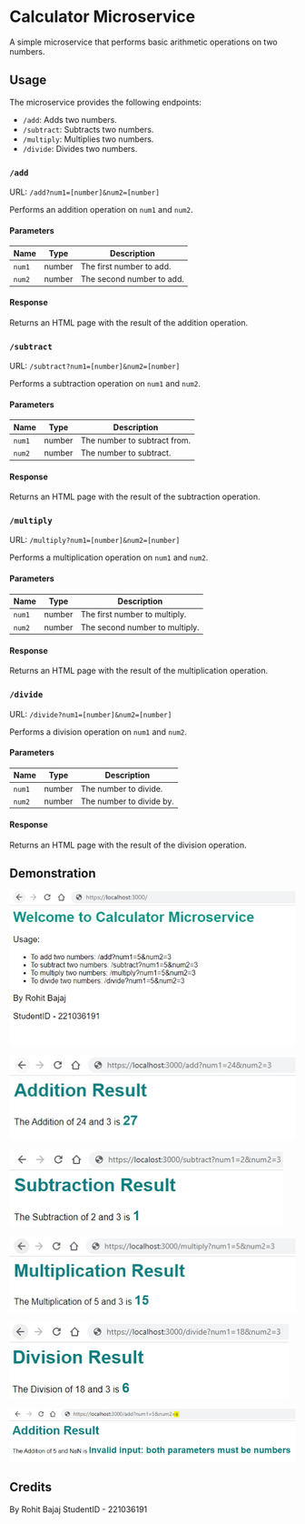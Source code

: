 # Calculator Microservice

A simple microservice that performs basic arithmetic operations on two numbers.

## Usage

The microservice provides the following endpoints:

- `/add`: Adds two numbers.
- `/subtract`: Subtracts two numbers.
- `/multiply`: Multiplies two numbers.
- `/divide`: Divides two numbers.

### `/add`

URL: `/add?num1=[number]&num2=[number]`

Performs an addition operation on `num1` and `num2`.

#### Parameters

| Name  | Type   | Description             |
|-------|--------|-------------------------|
| `num1` | number | The first number to add. |
| `num2` | number | The second number to add. |

#### Response

Returns an HTML page with the result of the addition operation.

### `/subtract`

URL: `/subtract?num1=[number]&num2=[number]`

Performs a subtraction operation on `num1` and `num2`.

#### Parameters

| Name  | Type   | Description                |
|-------|--------|----------------------------|
| `num1` | number | The number to subtract from. |
| `num2` | number | The number to subtract.     |

#### Response

Returns an HTML page with the result of the subtraction operation.

### `/multiply`

URL: `/multiply?num1=[number]&num2=[number]`

Performs a multiplication operation on `num1` and `num2`.

#### Parameters

| Name  | Type   | Description             |
|-------|--------|-------------------------|
| `num1` | number | The first number to multiply. |
| `num2` | number | The second number to multiply. |

#### Response

Returns an HTML page with the result of the multiplication operation.

### `/divide`

URL: `/divide?num1=[number]&num2=[number]`

Performs a division operation on `num1` and `num2`.

#### Parameters

| Name  | Type   | Description                |
|-------|--------|----------------------------|
| `num1` | number | The number to divide.       |
| `num2` | number | The number to divide by.    |

#### Response

Returns an HTML page with the result of the division operation.


## Demonstration

![Homepage endpoint](./assets/home%20page.PNG)

![Addition endpoint](./assets/addition.PNG)

![Subtraction endpoint](./assets/Substraction.PNG)

![Multiplication endpoint](./assets/Multiplication.PNG)

![Division endpoint](./assets/Division.PNG)

![Errors endpoint](./assets/errors.PNG)


## Credits

By Rohit Bajaj
StudentID - 221036191
